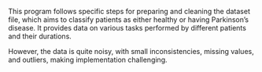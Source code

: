 This program follows specific steps for preparing and cleaning the dataset file, which aims to classify patients as either healthy or having Parkinson’s disease. It provides data on various tasks performed by different patients and their durations.

However, the data is quite noisy, with small inconsistencies, missing values, and outliers, making implementation challenging.
